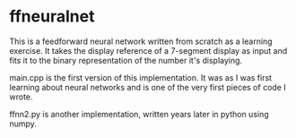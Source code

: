 # ffneuralnet
This is a feedforward neural network written from scratch as a learning exercise. It takes the display reference of a 7-segment display as input and fits it to the binary representation of the number it's displaying.

main.cpp is the first version of this implementation. It was as I was first learning about neural networks and is one of the very first pieces of code I wrote.

ffnn2.py is another implementation, written years later in python using numpy.
